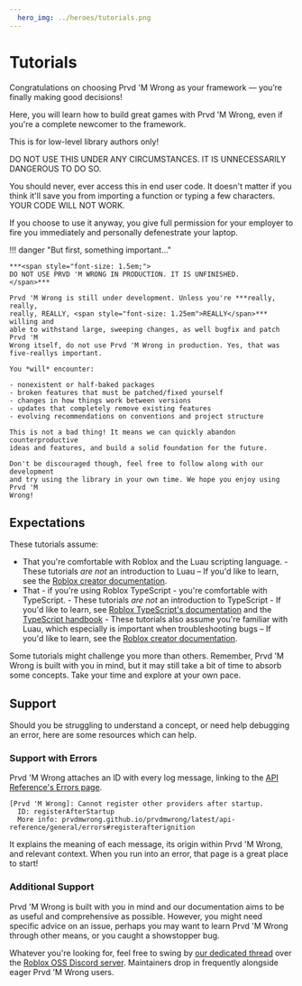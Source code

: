 ```yaml
---
  hero_img: ../heroes/tutorials.png
---
```


# Tutorials

Congratulations on choosing Prvd 'M Wrong as your framework — you’re finally
making good decisions!

Here, you will learn how to build great games with Prvd 'M Wrong, even if you're
a complete newcomer to the framework.

This is for low-level library authors only!

DO NOT USE THIS UNDER ANY CIRCUMSTANCES. IT IS UNNECESSARILY DANGEROUS TO DO SO.

You should never, ever access this in end user code. It doesn't matter if you think it'll save you from importing a function or typing a few characters. YOUR CODE WILL NOT WORK.

If you choose to use it anyway, you give full permission for your employer to
fire you immediately and personally defenestrate your laptop.

!!! danger "But first, something important..."

    ***<span style="font-size: 1.5em;">
    DO NOT USE PRVD 'M WRONG IN PRODUCTION. IT IS UNFINISHED.
    </span>***

    Prvd 'M Wrong is still under development. Unless you're ***really, really,
    really, REALLY, <span style="font-size: 1.25em">REALLY</span>*** willing and
    able to withstand large, sweeping changes, as well bugfix and patch Prvd 'M
    Wrong itself, do not use Prvd 'M Wrong in production. Yes, that was
    five-reallys important.

    You *will* encounter:

    - nonexistent or half-baked packages
    - broken features that must be patched/fixed yourself
    - changes in how things work between versions
    - updates that completely remove existing features
    - evolving recommendations on conventions and project structure

    This is not a bad thing! It means we can quickly abandon counterproductive
    ideas and features, and build a solid foundation for the future.

    Don't be discouraged though, feel free to follow along with our development
    and try using the library in your own time. We hope you enjoy using Prvd 'M
    Wrong!

## Expectations

These tutorials assume:

- That you're comfortable with Roblox and the Luau scripting language.
      - These tutorials _are not_ an introduction to Luau – If you'd like to learn,
        see the [Roblox creator documentation](https://create.roblox.com/docs).
- That - if you're using Roblox TypeScript - you're comfortable with TypeScript.
      - These tutorials _are not_ an introduction to TypeScript - If you'd like
        to learn, see [Roblox TypeScript's documentation](https://roblox-ts.com/docs/)
        and the [TypeScript handbook](https://www.typescriptlang.org/docs/handbook/intro.html)
      - These tutorials also assume you're familiar with Luau, which especially
        is important when troubleshooting bugs – If you'd like to learn, see the
        [Roblox creator documentation](https://create.roblox.com/docs).

Some tutorials might challenge you more than others. Remember, Prvd 'M Wrong is
built with you in mind, but it may still take a bit of time to absorb some
concepts. Take your time and explore at your own pace.

## Support

Should you be struggling to understand a concept, or need help debugging an
error, here are some resources which can help.

### Support with Errors

Prvd 'M Wrong attaches an ID with every log message, linking to the
[API Reference's Errors page](../api-reference/errors.md).

```Txt
[Prvd 'M Wrong]: Cannot register other providers after startup.
  ID: registerAfterStartup
  More info: prvdmwrong.github.io/prvdmwrong/latest/api-reference/general/errors#registerafterignition
```

It explains the meaning of each message, its origin within Prvd 'M Wrong, and
relevant context. When you run into an error, that page is a great place to start!

### Additional Support

Prvd 'M Wrong is built with you in mind and our documentation aims to be as useful
and comprehensive as possible. However, you might need specific advice on an
issue, perhaps you may want to learn Prvd 'M Wrong through other means, or you
caught a showstopper bug.

Whatever you're looking for, feel free to swing by [our dedicated
thread](https://discord.com/channels/385151591524597761/1267055070374268969)
over the [Roblox OSS Discord server](https://discord.gg/VaDCnesCXj). Maintainers
drop in frequently alongside eager Prvd 'M Wrong users.
